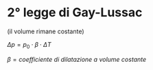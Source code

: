 # 2° legge di Gay-Lussac

(il volume rimane costante)

$\Delta p = p_0 \cdot \beta \cdot \Delta T$

$\beta = coefficiente \ di \ dilatazione \ a \ volume \ costante$